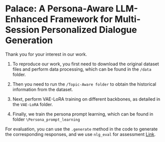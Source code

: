 # Palace: A Persona-Aware LLM-Enhanced Framework for Multi-Session Personalized Dialogue Generation

Thank you for your interest in our work.

1. To reproduce our work, you first need to download the original dataset files and perform data processing, which can be found in the `/data` folder.

2. Then you need to run the `/Topic-Aware folder` to obtain the historical information from the dataset.

3. Next, perform VAE-LoRA training on different backbones, as detailed in the `VAE-LoRA` folder.

4. Finally, we train the persona prompt learning, which can be found in folder `\Persona_prompt_learning` 

For evaluation, you can use the `.generate` method in the code to generate the corresponding responses, and we use `nlg_eval` for assessment [Link](https://github.com/Maluuba/nlg-eval).




